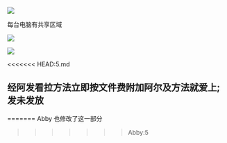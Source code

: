 
![](./image/git.png)

每台电脑有共享区域

![](./image/svn.png)

![](./image/分支.png)

<<<<<<< HEAD:5.md

## 经阿发看拉方法立即按文件费附加阿尔及方法就爱上;发未发放

=======
Abby 也修改了这一部分
>>>>>>> Abby:5



    
    
    
    
    
    
    
    
    
    
    
    
    
              